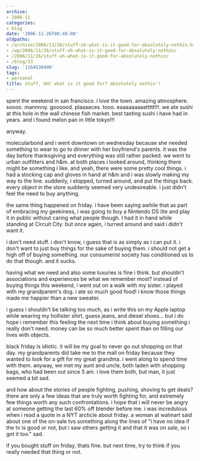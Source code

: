 ```yaml
---
archive:
- 2006-11
categories:
- blog
date: '2006-11-26T08:40:00'
oldpaths:
- /archive/2006/11/26/stuff-uh-what-is-it-good-for-absolutely-nothin.html
- /wp/2006/11/26/stuff-uh-what-is-it-good-for-absolutely-nothin/
- /2006/11/26/stuff-uh-what-is-it-good-for-absolutely-nothin/
- /blog/33
slug: '1164530400'
tags:
- personal
title: stuff, UH! what is it good for? absolutely nothin'!
---
```


spent the weekend in san francisco. i love the town. amazing atmosphere.
soooo. mannnny. goooood. plaaaaces. tooo. eaaaaaaaaattttt!!!. we ate sushi
at this hole in the wall chinese fish market. best tasting sushi i have
had in years. and i found melon pan in little tokyo!!!

anyway.

molecularbond and i went downtown on wednesday because she needed
something to wear to go to dinner with her boyfriend's parents. it was the
day before thanksgiving and everything was still rather packed. we went to
urban outfitters and h&m. at both places i looked around, thinking there
might be something i like. and yeah, there were some pretty cool things.
i had a stocking cap and gloves in hand at h&m and i was slowly making my
way to the line. suddenly, i stopped, turned around, and put the things
back. every object in the store suddenly seemed very undesireable. i just
didn't feel the need to buy anything.

the same thing happened on friday. i have been saying awhile that as part
of embracing my geekiness, i was going to buy a Nintendo DS lite and play
it in public without caring what people though. I had it in hand while
standing at Circuit City. but once again, i turned around and said
i didn't want it.

i don't need stuff. i don't know, i guess that is as simply as i can put
it. i don't want to just buy things for the sake of buying them. i should
not get a high off of buying something. our consumerist society has
conditioned us to do that though. and it sucks.

having what we need and also some luxuries is fine i think. but shouldn't
associations and experiences be what we remember most? instead of buying
things this weekend, i went out on a walk with my sister. i played with my
grandparent's dog. i ate so much good food! i know those things made me
happier than a new sweater.

i guess i shouldn't be talking too much, as i write this on my Apple
laptop while wearing my hollister shirt, guess jeans, and diesel shoes...
but i do hope i remember this feeling the next time i think about buying
something i really don't need. money can be so much better spent than on
filling our lives with objects.

black friday is idiotic. it will be my goal to never go out shopping on
that day. my grandparents did take me to the mall on friday because they
wanted to look for a gift for my great grandma. i went along to spend time
with them. anyway, we met my aunt and uncle, both laden with shopping
bags, who had been out since 5 am. i love them both, but man, it just
seemed a bit sad.

and how about the stories of people fighting, pushing, shoving to get
deals? there are only a few ideas that are truly worth fighting for, and
extremely few things worth any such confrontations. i hope that i will
never be angry at someone getting the last 60% off blender before me.
i was incredulous when i read a quote in a NYT arcticle about friday.
a woman at walmart said about one of the on-sale tvs something along the
lines of "i have no idea if the tv is good or not, but i saw others
getting it and that it was on sale, so i got it too." sad.

if you bought stuff on friday, thats fine. but next time, try to think if
you really needed that thing or not.

